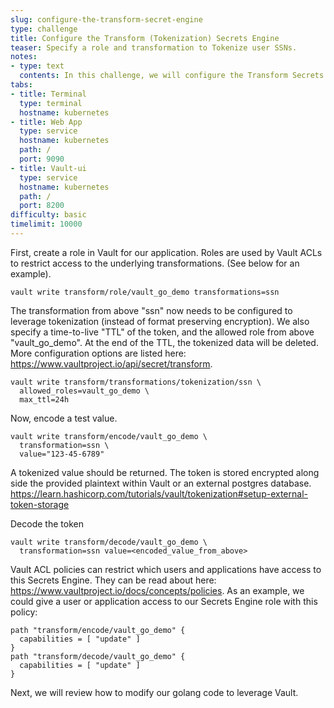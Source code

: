 ```yaml
---
slug: configure-the-transform-secret-engine
type: challenge
title: Configure the Transform (Tokenization) Secrets Engine
teaser: Specify a role and transformation to Tokenize user SSNs.
notes:
- type: text
  contents: In this challenge, we will configure the Transform Secrets Engine for use with our application.
tabs:
- title: Terminal
  type: terminal
  hostname: kubernetes
- title: Web App
  type: service
  hostname: kubernetes
  path: /
  port: 9090
- title: Vault-ui
  type: service
  hostname: kubernetes
  path: /
  port: 8200
difficulty: basic
timelimit: 10000
---
```

First, create a role in Vault for our application. Roles are used by Vault ACLs to restrict access to the underlying transformations. (See below for an example).
```
vault write transform/role/vault_go_demo transformations=ssn
```
The transformation from above "ssn" now needs to be configured to leverage tokenization (instead of format preserving encryption).
We also specify a time-to-live "TTL" of the token, and the allowed role from above "vault_go_demo". At the end of the TTL, the tokenized data will be deleted.
More configuration options are listed here: https://www.vaultproject.io/api/secret/transform.
```
vault write transform/transformations/tokenization/ssn \
  allowed_roles=vault_go_demo \
  max_ttl=24h
```
Now, encode a test value.
```
vault write transform/encode/vault_go_demo \
  transformation=ssn \
  value="123-45-6789"
```
A tokenized value should be returned.
The token is stored encrypted along side the provided plaintext within Vault or an external postgres database.
https://learn.hashicorp.com/tutorials/vault/tokenization#setup-external-token-storage

Decode the token
```
vault write transform/decode/vault_go_demo \
  transformation=ssn value=<encoded_value_from_above>
```
Vault ACL policies can restrict which users and applications have access to this Secrets Engine.
They can be read about here: https://www.vaultproject.io/docs/concepts/policies.
As an example, we could give a user or application access to our Secrets Engine role with this policy:
```
path "transform/encode/vault_go_demo" {
  capabilities = [ "update" ]
}
path "transform/decode/vault_go_demo" {
  capabilities = [ "update" ]
}
```
Next, we will review how to modify our golang code to leverage Vault.
